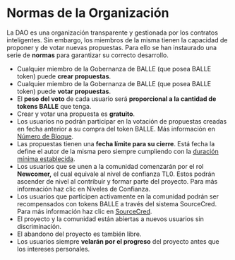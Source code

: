 # Normas de la Organización

La DAO es una organización transparente y gestionada por los contratos inteligentes. Sin embargo, los miembros de la misma tienen la capacidad de proponer y de votar nuevas propuestas. Para ello se han instaurado una serie de **normas** para garantizar su correcto desarrollo.

* Cualquier miembro de la Gobernanza de BALLE \(que posea BALLE token\) puede **crear propuestas**.
* Cualquier miembro de la Gobernanza de BALLE \(que posea BALLE token\) puede **votar propuestas**.
* El **peso del voto** de cada usuario será **proporcional a la cantidad de tokens BALLE** que tenga.
* Crear y votar una propuesta es **gratuito**.
* Los usuarios no podrán participar en la votación de propuestas creadas en fecha anterior a su compra del token BALLE. Más información en [Número de Bloque](tutoriales-dao/crear-propuestas.md#numero-de-bloque).
* Las propuestas tienen una **fecha límite para su cierre**. Está fecha la define el autor de la misma pero siempre cumpliendo con la [duración mínima establecida](tutoriales-dao/crear-propuestas.md#estandarizacion).
* Los usuarios que se unen a la comunidad comenzarán por el rol **Newcomer,** el cual equivale al nivel de confianza TL0. Estos podrán ascender de nivel al contribuir y formar parte del proyecto. Para más información haz clic en Niveles de Confianza.
* Los usuarios que participen activamente en la comunidad podrán ser recompensados con tokens BALLE a través del sistema SourceCred. Para más información haz clic en [SourceCred](sistema-sourcecred/).
* El proyecto y la comunidad están abiertas a nuevos usuarios sin discriminación.
* El abandono del proyecto es también libre.
* Los usuarios siempre **velarán por el progreso** del proyecto antes que los intereses personales.





